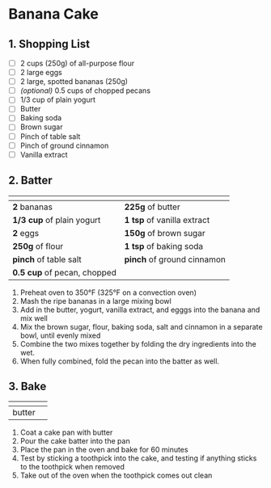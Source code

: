 # Banana Cake

## 1. Shopping List
- [ ] 2 cups (250g) of all-purpose flour
- [ ] 2 large eggs
- [ ] 2 large, spotted bananas (250g)
- [ ] *(optional)* 0.5 cups of chopped pecans
- [ ] 1/3 cup of plain yogurt
- [ ] Butter
- [ ] Baking soda
- [ ] Brown sugar
- [ ] Pinch of table salt
- [ ] Pinch of ground cinnamon
- [ ] Vanilla extract

## 2. Batter
|<!-- -->|<!-- -->|
|---|---|
| **2** bananas | **225g** of butter  |
| **1/3 cup** of plain yogurt| **1 tsp** of vanilla extract |
| **2** eggs | **150g** of brown sugar | 
| **250g** of flour | **1 tsp** of baking soda |
| **pinch** of table salt | **pinch** of ground cinnamon |
| **0.5 cup** of pecan, chopped | 

1. Preheat oven to 350°F (325°F on a convection oven)
2. Mash the ripe bananas in a large mixing bowl
3. Add in the butter, yogurt, vanilla extract, and egggs into the banana and mix well
4. Mix the brown sugar, flour, baking soda, salt and cinnamon in a separate bowl, until evenly mixed
4. Combine the two mixes together by folding the dry ingredients into the wet.
5. When fully combined, fold the pecan into the batter as well.

## 3. Bake
|<!-- -->|<!-- -->|
|---|---|
| butter | |

1. Coat a cake pan with butter
2. Pour the cake batter into the pan
3. Place the pan in the oven and bake for 60 minutes
4. Test by sticking a toothpick into the cake, and testing if anything sticks to the toothpick when removed
5. Take out of the oven when the toothpick comes out clean
